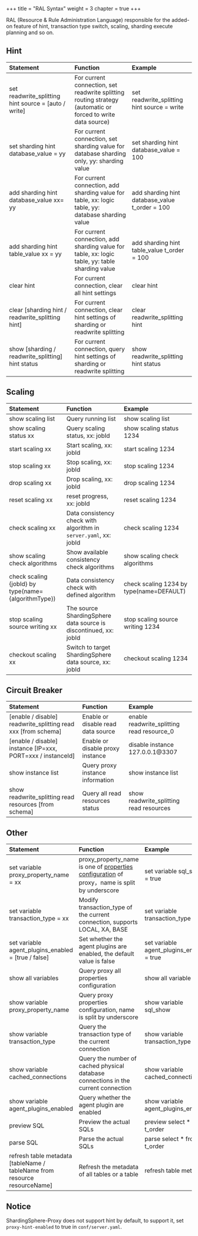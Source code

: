 +++
title = "RAL Syntax"
weight = 3
chapter = true
+++

RAL (Resource & Rule Administration Language) responsible for the added-on feature of hint, transaction type switch, scaling, sharding execute planning and so on.

## Hint

| Statement                                            | Function                                                                                                    | Example                                        |
|:---------------------------------------------------- |:----------------------------------------------------------------------------------------------------------- |:---------------------------------------------- |
| set readwrite_splitting hint source = [auto / write] | For current connection, set readwrite splitting routing strategy (automatic or forced to write data source) | set readwrite_splitting hint source = write    |
| set sharding hint database_value = yy                | For current connection, set sharding value for database sharding only, yy: sharding value                   | set sharding hint database_value = 100         |
| add sharding hint database_value xx= yy              | For current connection, add sharding value for table, xx: logic table, yy: database sharding value          | add sharding hint database_value t_order = 100 |
| add sharding hint table_value xx = yy                | For current connection, add sharding value for table, xx: logic table, yy: table sharding value             | add sharding hint table_value t_order = 100    |
| clear hint                                           | For current connection, clear all hint settings                                                             | clear hint                                     |
| clear [sharding hint / readwrite_splitting hint]     | For current connection, clear hint settings of sharding or readwrite splitting                              | clear readwrite_splitting hint                 |
| show [sharding / readwrite_splitting] hint status    | For current connection, query hint settings of sharding or readwrite splitting                              | show readwrite_splitting hint status           |

## Scaling

| Statement                                            | Function                                                          | Example                                  |
|:---------------------------------------------------- |:----------------------------------------------------------------- |:---------------------------------------- |
| show scaling list                                    | Query running list                                                | show scaling list                        |
| show scaling status xx                               | Query scaling status, xx: jobId                                   | show scaling status 1234                 |
| start scaling xx                                     | Start scaling, xx: jobId                                          | start scaling 1234                       |
| stop scaling xx                                      | Stop scaling, xx: jobId                                           | stop scaling 1234                        |
| drop scaling xx                                      | Drop scaling, xx: jobId                                           | drop scaling 1234                        |
| reset scaling xx                                     | reset progress, xx: jobId                                         | reset scaling 1234                       |
| check scaling xx                                     | Data consistency check with algorithm in `server.yaml`, xx: jobId | check scaling 1234                       |
| show scaling check algorithms                        | Show available consistency check algorithms                       | show scaling check algorithms            |
| check scaling {jobId} by type(name={algorithmType})  | Data consistency check with defined algorithm                     | check scaling 1234 by type(name=DEFAULT) |
| stop scaling source writing xx                       | The source ShardingSphere data source is discontinued, xx: jobId  | stop scaling source writing 1234         |
| checkout scaling xx                                  | Switch to target ShardingSphere data source, xx: jobId            | checkout scaling 1234                    |

## Circuit Breaker

| Statement                                                     | Function                           | Example                                    |
|:------------------------------------------------------------- |:---------------------------------- |:------------------------------------------ |
| [enable / disable] readwrite_splitting read xxx [from schema] | Enable or disable read data source | enable readwrite_splitting read resource_0 |
| [enable / disable] instance [IP=xxx, PORT=xxx / instanceId]   | Enable or disable proxy instance   | disable instance 127.0.0.1@3307            |
| show instance list                                            | Query proxy instance information   | show instance list                         |
| show readwrite_splitting read resources [from schema]         | Query all read resources status    | show readwrite_splitting read resources    |

## Other

| Statement                                                                   | Function                                                                           | Example                                   |
|:--------------------------------------------------------------------------- |:---------------------------------------------------------------------------------- |:----------------------------------------- |
| set variable proxy_property_name = xx                                       | proxy_property_name is one of [properties configuration](/en/user-manual/shardingsphere-proxy/configuration/props/)  of proxy，name is split by underscore            | set variable sql_show = true            |  
| set variable transaction_type = xx                                          | Modify transaction_type of the current connection, supports LOCAL, XA, BASE        | set variable transaction_type = XA        |
| set variable agent_plugins_enabled = [true / false]                         | Set whether the agent plugins are enabled, the default value is false              | set variable agent_plugins_enabled = true |
| show all variables                                                          | Query proxy all properties configuration                                           | show all variable                         |
| show variable proxy_property_name                                           | Query proxy properties configuration, name is split by underscore                  | show variable sql_show                    |
| show variable transaction_type                                              | Query the transaction type of the current connection                               | show variable transaction_type            |
| show variable cached_connections                                            | Query the number of cached physical database connections in the current connection | show variable cached_connections          |
| show variable agent_plugins_enabled                                         | Query whether the agent plugin are enabled                                         | show variable agent_plugins_enabled       |
| preview SQL                                                                 | Preview the actual SQLs                                                            | preview select * from t_order             |
| parse SQL                                                                   | Parse the actual SQLs                                                              | parse select * from t_order               |
| refresh table metadata [tableName / tableName from resource resourceName]   | Refresh the metadata of all tables or a table                                      | refresh table metadata                    |

## Notice

ShardingSphere-Proxy does not support hint by default, to support it, set `proxy-hint-enabled` to true in `conf/server.yaml`.
